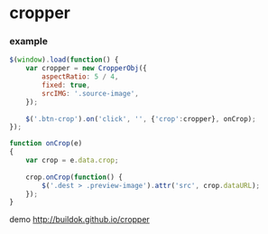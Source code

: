 # cropper

### example
```js
$(window).load(function() {
    var cropper = new CropperObj({
        aspectRatio: 5 / 4,
        fixed: true,
        srcIMG: '.source-image',
    });    
    
    $('.btn-crop').on('click', '', {'crop':cropper}, onCrop);    
});

function onCrop(e)
{
    var crop = e.data.crop;
    
    crop.onCrop(function() {
        $('.dest > .preview-image').attr('src', crop.dataURL);
    });
}
```

demo http://buildok.github.io/cropper
